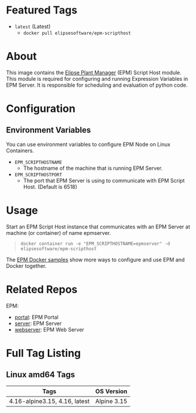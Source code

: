 # Featured Tags

* `latest` (Latest)
  * `docker pull elipsesoftware/epm-scripthost`

# About

This image contains the [Elipse Plant Manager](https://www.elipse.com.br/en/produto/elipse-plant-manager/) (EPM) Script Host module. This module is required for configuring and running Expression Variables in EPM Server. It is responsible for scheduling and evaluation of python code.

# Configuration

## Environment Variables

You can use environment variables to configure EPM Node on Linux Containers.

- `EPM_SCRIPTHOSTNAME` 
  - The hostname of the machine that is running EPM Server.
- `EPM_SCRIPTHOSTPORT` 
  - The port that EPM Server is using to communicate with EPM Script Host. (Default is 6518)

# Usage

Start an EPM Script Host instance that communicates with an EPM Server at machine (or container) of name epmserver.

> ``docker container run -e "EPM_SCRIPTHOSTNAME=epmserver" -d elipsesoftware/epm-scripthost``

The [EPM Docker samples](https://github.com/elipsesoftware/epm-docker/blob/main/samples) show more ways to configure and use EPM and Docker together.

# Related Repos

EPM:

* [portal](https://hub.docker.com/r/elipsesoftware/epm-portal/): EPM Portal
* [server](https://hub.docker.com/r/elipsesoftware/epm-server/): EPM Server
* [webserver](https://hub.docker.com/r/elipsesoftware/epm-webserver/): EPM Web Server

# Full Tag Listing

## Linux amd64 Tags
Tags | OS Version
-----------| ------------
4.16-alpine3.15, 4.16, latest | Alpine 3.15